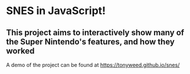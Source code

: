 # SNES in JavaScript!
## This project aims to interactively show many of the Super Nintendo's features, and how they worked

A demo of the project can be found at <https://tonyweed.github.io/snes/>
